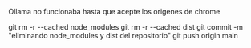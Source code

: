 Ollama no funcionaba hasta que acepte los origenes de chrome


git rm -r --cached node_modules
git rm -r --cached dist
git commit -m "eliminando node_modules y dist del repositorio"
git push origin main
